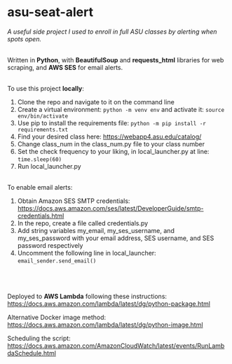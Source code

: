 # asu-seat-alert

_A useful side project I used to enroll in full ASU classes by alerting when spots open._<br/><br/>

Written in **Python**, with **BeautifulSoup** and **requests_html** libraries for web scraping, and **AWS SES** for email alerts.<br/><br/>

To use this project **locally**:
1. Clone the repo and navigate to it on the command line
2. Create a virtual environment: `python -m venv env` and activate it: `source env/bin/activate`
3. Use pip to install the requirements file: `python -m pip install -r requirements.txt`
4. Find your desired class here: https://webapp4.asu.edu/catalog/
5. Change class_num in the class_num.py file to your class number
6. Set the check frequency to your liking, in local_launcher.py at line: `time.sleep(60)`
7. Run local_launcher.py<br/><br/>

To enable email alerts:
1. Obtain Amazon SES SMTP credentials: https://docs.aws.amazon.com/ses/latest/DeveloperGuide/smtp-credentials.html
2. In the repo, create a file called credentials.py
3. Add string variables my_email, my_ses_username, and my_ses_password with your email address, SES username, and SES password respectively
4. Uncomment the following line in local_launcher: `email_sender.send_email()`<br/><br/><br/><br/>

Deployed to **AWS Lambda** following these instructions: https://docs.aws.amazon.com/lambda/latest/dg/python-package.html

Alternative Docker image method: https://docs.aws.amazon.com/lambda/latest/dg/python-image.html

Scheduling the script: https://docs.aws.amazon.com/AmazonCloudWatch/latest/events/RunLambdaSchedule.html
